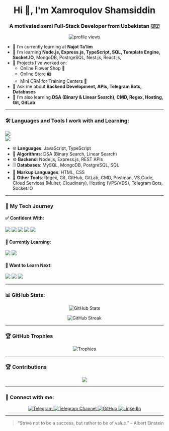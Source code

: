 <h1 align="center">Hi 👋, I'm Xamroqulov Shamsiddin</h1>
<h3 align="center">A motivated semi Full-Stack Developer from Uzbekistan 🇺🇿</h3>

<p align="center">
  <img src="https://komarev.com/ghpvc/?username=shamsiddinxamrokulov&label=Profile%20views&color=0e75b6&style=flat" alt="profile views" />
</p>

- 🔭 I’m currently learning at **Najot Ta'lim**
- 🌱 I’m learning **Node.js, Express.js, TypeScript, SQL, Template Engine, Socket.IO**, MongoDB, PostrgeSQL, Nest.js, React.js,
- 🚀 Projects I’ve worked on:
  - Online Flower Shop 🌸
  - Online Store 🛍️
  - Mini CRM for Training Centers 🏫
- 💬 Ask me about **Backend Development, APIs, Telegram Bots, Databases**
- 🧠 I’m also learning **DSA (Binary & Linear Search), CMD, Regex, Hosting, Git, GitLab**

---

### 🛠️ Languages and Tools I work with and Learning:

<p align="left">
  <img src="https://skillicons.dev/icons?i=html,css,js,ts,react,nodejs,express,mysql,mongodb,postgresql,regex,git,github,gitlab,vscode" />
  <br/>
  <img src="https://skillicons.dev/icons?i=vercel,netlify,postman,bash" />
</p>

- 🌐 **Languages**: JavaScript, TypeScript  
- 🧠 **Algorithms**: DSA (Binary Search, Linear Search)  
- ⚙️ **Backend**: Node.js, Express.js, REST APIs  
- 🗄️ **Databases**: MySQL, MongoDB, PostgreSQL, SQL  
- 📝 **Markup Languages**: HTML, CSS  
- 🔧 **Other Tools**: Regex, Git, GitHub, GitLab, CMD, Postman, VS Code, Cloud Services (Multer, Cloudinary), Hosting (VPS/VDS), Telegram Bots, Socket.IO  

---

### 🧠 My Tech Journey

#### ✅ Confident With:
<p align="left">
  <img src="https://skillicons.dev/icons?i=js,ts,express,git,github,gitlab,regex" />
  <img src="https://img.shields.io/badge/Socket.IO-Real--Time-black?style=flat-square&logo=socket.io" />
  <img src="https://img.shields.io/badge/Cloudinary-Multer-blue?style=flat-square&logo=cloudinary" />
  <img src="https://img.shields.io/badge/Telegram%20Bots-Built%20&%20Hosted-blue?style=flat-square&logo=telegram" />
  <img src="https://img.shields.io/badge/Template%20Engines-EJS%2C%20Handlebars-yellow?style=flat-square" />
</p>

#### 🚧 Currently Learning:
<p align="left">
  <img src="https://skillicons.dev/icons?i=mysql" />
  <img src="https://img.shields.io/badge/DrawSQL-Diagramming-blue?style=flat-square&logo=draw.io" />
</p>

#### 🌱 Want to Learn Next:
<p align="left">
  <img src="https://skillicons.dev/icons?i=mongodb,postgres,graphql,docker" />
  <img src="https://img.shields.io/badge/NestJS-Coming%20Soon-red?style=flat-square&logo=nestjs" />
  <img src="https://img.shields.io/badge/Swagger-API%20Docs-green?style=flat-square&logo=swagger" />
</p>


---
### 📊 GitHub Stats:

<p align="center">
  <img src="https://github-readme-stats.vercel.app/api?username=Shamsiddin-Xamroqulov&show_icons=true&theme=radical" alt="GitHub Stats" />
</p>

<p align="center">
  <img src="https://github-readme-streak-stats.herokuapp.com?user=Shamsiddin-Xamroqulov&theme=radical&hide_border=false" alt="GitHub Streak" />
</p>

---

### 🏆 GitHub Trophies

<p align="center">
  <img src="https://github-profile-trophy.vercel.app/?username=Shamsiddin-Xamroqulov&theme=darkhub&no-frame=true&column=7" alt="Trophies" />
</p>

---

### 🏆 Contributions

<p align="center">
  <img src="https://github-profile-trophy.vercel.app/?username=Shamsiddin-Xamroqulov&theme=darkhub&no-frame=true" />
</p>

---

### 🔗 Connect with me:

<p align="center">
  <a href="https://t.me/khamrakul0v" target="_blank">
    <img src="https://img.shields.io/badge/Telegram-@khamrakul0v-26A5E4?style=for-the-badge&logo=telegram" alt="Telegram" />
  </a>
  <a href="https://t.me/WebVisionChannel" target="_blank">
    <img src="https://img.shields.io/badge/WebVisionChannel-Channel-26A5E4?style=for-the-badge&logo=telegram" alt="Telegram Channel" />
  </a>
  <a href="https://github.com/Shamsiddin-Xamroqulov" target="_blank">
    <img src="https://img.shields.io/badge/GitHub-Shamsiddin--Xamroqulov-181717?style=for-the-badge&logo=github" alt="GitHub" />
  </a>
  <a href="https://www.linkedin.com/in/shamsiddin-xamroqulov-b67695342" target="_blank">
    <img src="https://img.shields.io/badge/LinkedIn-Shamsiddin%20Xamroqulov-0A66C2?style=for-the-badge&logo=linkedin" alt="LinkedIn" />
  </a>
</p>


---
> “Strive not to be a success, but rather to be of value.” – Albert Einstein
